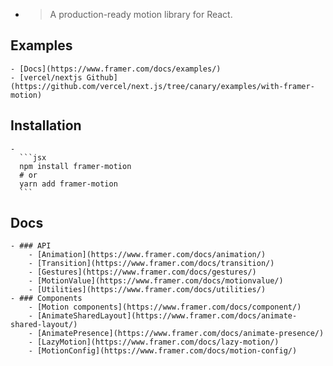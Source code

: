 -
  > A production-ready motion library for React.
## Examples
	- [Docs](https://www.framer.com/docs/examples/)
	- [vercel/nextjs Github](https://github.com/vercel/next.js/tree/canary/examples/with-framer-motion)
## Installation
	-
	  ```jsx
	  npm install framer-motion
	  # or
	  yarn add framer-motion
	  ```
## Docs
	- ### API
		- [Animation](https://www.framer.com/docs/animation/)
		- [Transition](https://www.framer.com/docs/transition/)
		- [Gestures](https://www.framer.com/docs/gestures/)
		- [MotionValue](https://www.framer.com/docs/motionvalue/)
		- [Utilities](https://www.framer.com/docs/utilities/)
	- ### Components
		- [Motion components](https://www.framer.com/docs/component/)
		- [AnimateSharedLayout](https://www.framer.com/docs/animate-shared-layout/)
		- [AnimatePresence](https://www.framer.com/docs/animate-presence/)
		- [LazyMotion](https://www.framer.com/docs/lazy-motion/)
		- [MotionConfig](https://www.framer.com/docs/motion-config/)